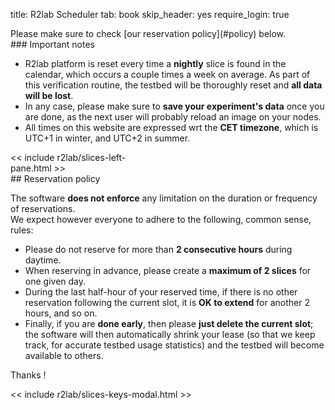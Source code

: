 title: R2lab Scheduler
tab: book
skip_header: yes
require_login: true

<div class="container" markdown="1">

<div class="alert alert-primary text-center" markdown="1">
  Please make sure to check [our reservation policy](#policy) below.
</div>

<div class="alert alert-danger" role="alert" markdown="1">
<div class="text-center" id="policy" markdown="1">
### Important notes
</div>

* R2lab platform is reset every time a **nightly** slice is found in the calendar,
  which occurs a couple times a week on average.
As part of this verification routine, the testbed will be thoroughly reset and **all data will be lost**.
* In any case, please make sure to **save your experiment's data** once you are done,
  as the next user will probably reload an image on your nodes.
* All times on this website are expressed wrt the **CET timezone**,
  which is UTC+1 in winter, and UTC+2 in summer.

</div>

<div class="row">
<div class="col-md-12">
<div id='messages' style="display: none" class="" role="alert">
<a class="close" onclick="$('.alert').hide()">×</a>
</div>
</div>
</div> <!-- row>

<br>

<!-- the js modules try to autoload their css; however due to a limitation
  -- of full calendar, we need to load this explicitly **beforehand**
  -- https://stackoverflow.com/questions/25178565/fullcalendar-layout-broken-because-css-loading-after-javascript-layout-calculati
  -->
<style> @import url("/assets/r2lab/liveleases.css"); </style>

<style>
  .book-top {
    display: grid;
    grid-template-columns: 220px 1fr;
  }
</style>

<script type="module">
import {liveleases_options} from "/assets/r2lab/liveleases.js";
// override liveleases default settings
Object.assign(liveleases_options, {
  mode : 'book',
});
</script>

<div class="book-top book" id="all">
<!-- the left pane with the slices & keys button, and the slices list, on 2 columns -->
<div id="book-slices" class="no-padding"> <!-- 2 columns -->
<< include r2lab/slices-left-pane.html >>
</div>

<div id="book-leases">
<div id="liveleases_container" class="book"></div>
<script src="assets/js/jquery-ui-custom-1.12.1.min.js"></script>
<style> @import url("assets/css/jquery-ui-custom-1.12.1.min.css"); </style>
<script src="https://cdnjs.cloudflare.com/ajax/libs/moment.js/2.18.1/moment.min.js"></script>
<script src="/assets/js/moment-round.js"></script>
<script src="https://cdnjs.cloudflare.com/ajax/libs/fullcalendar/3.4.0/fullcalendar.min.js"></script>
<style> @import url("https://cdnjs.cloudflare.com/ajax/libs/fullcalendar/3.4.0/fullcalendar.min.css"); </style>
<div id="current-slice" data-current-slice-color="#000"></div>
</div>
</div>

<div class="alert alert-info" role="alert" markdown="1">
<div class="text-center" id="policy" markdown="1">
## Reservation policy
</div>

The software **does not enforce** any limitation on the duration or frequency of reservations.  
We expect however everyone to adhere to the following, common sense, rules:

* Please do not reserve for more than **2 consecutive hours** during daytime.
* When reserving in advance, please create a **maximum of 2 slices** for one given day.
* During the last half-hour of your reserved time, if there is no other reservation
following the current slot, it is **OK to extend** for another 2 hours, and so on.
* Finally, if you are **done early**, then please **just delete the current slot**;
the software will then automatically shrink your lease (so that we keep track,
for accurate testbed usage statistics) and the testbed will become available to others.

Thanks !
</div>

<!-- defines slices_keys_modal -->
<< include r2lab/slices-keys-modal.html >>

</div>
